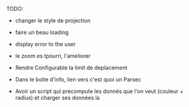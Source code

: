 TODO:

 
 
  * changer le style de projection
 
 * faire un beau loading
 * display error to the user
 * le zoom es tpourri, l'ameliorer
 * Rendre Configurable la limit de deplacement
 * Dans le boite d'info, lien vers c'est quoi un Parsec
 
 
 * Avoir un script qui precompute les donnés que l'on veut (couleur + radius) et charger ses données la